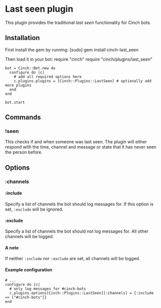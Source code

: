 # Last seen plugin

This plugin provides the traditional _last seen_ functionality for Cinch bots.

## Installation
First install the gem by running:
    [sudo] gem install cinch-last_seen

Then load it in your bot:
    require "cinch"
    require "cinch/plugins/last_seen"

    bot = Cinch::Bot.new do
      configure do |c|
        # add all required options here
        c.plugins.plugins = [Cinch::Plugins::LastSeen] # optionally add more plugins
      end
    end

    bot.start

## Commands
### !seen <nick>
This checks if and when someone was last seen. The plugin will either
respond with the time, channel and message or state that it has never
seen the person before.

## Options
### :channels
#### :include
Specify a list of channels the bot should log messages for. If this
option is set, `:exclude` will be ignored.

#### :exclude
Specify a list of channels the bot should not log messages for. All
other channels will be logged.

#### A note
If neither `:include` nor `:exclude` are set, all channels will be logged.

#### Example configuration
    # ...
    configure do |c|
      # only log messages for #cinch-bots
      c.plugins.options[Cinch::Plugins::LastSeen][:channels] = {:include => ["#cinch-bots"]}
    end
